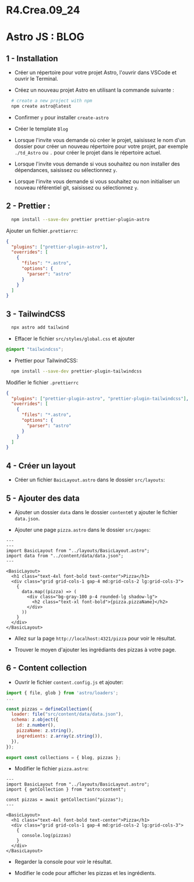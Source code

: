 # R4.Crea.09_24

# Astro JS : BLOG

## 1 - Installation

- Créer un répertoire pour votre projet Astro, l'ouvrir dans VSCode et ouvrir le Terminal.

- Créez un nouveau projet Astro en utilisant la commande suivante :

```bash
  # create a new project with npm
  npm create astro@latest
```

- Confirmer `y` pour installer `create-astro`

- Créer le template `Blog`

- Lorsque l'invite vous demande où créer le projet, saisissez le nom d'un dossier pour créer un nouveau répertoire pour votre projet, par exemple `./td_Astro` ou `.` pour créer le projet dans le répertoire actuel.

- Lorsque l'invite vous demande si vous souhaitez ou non installer des dépendances, saisissez ou sélectionnez `y`.

- Lorsque l'invite vous demande si vous souhaitez ou non initialiser un nouveau référentiel git, saisissez ou sélectionnez `y`.

## 2 - Prettier :

```bash
  npm install --save-dev prettier prettier-plugin-astro
```

Ajouter un fichier`.prettierrc`:

```json
{
  "plugins": ["prettier-plugin-astro"],
  "overrides": [
    {
      "files": "*.astro",
      "options": {
        "parser": "astro"
      }
    }
  ]
}
```

## 3 - TailwindCSS

```bash
  npx astro add tailwind
```

- Effacer le fichier `src/styles/global.css`
  et ajouter

```css
@import "tailwindcss";
```

- Prettier pour TailwindCSS:

```bash
  npm install --save-dev prettier-plugin-tailwindcss
```

Modifier le fichier `.prettierrc`

```json
{
  "plugins": ["prettier-plugin-astro", "prettier-plugin-tailwindcss"],
  "overrides": [
    {
      "files": "*.astro",
      "options": {
        "parser": "astro"
      }
    }
  ]
}
```

## 4 - Créer un layout

- Créer un fichier `BaicLayout.astro` dans le dossier `src/layouts`:

## 5 - Ajouter des data

- Ajouter un dossier `data` dans le dossier `content`et y ajouter le fichier `data.json`.

- Ajouter une page `pizza.astro` dans le dossier `src/pages`:

```astro
---
---
import BasicLayout from "../layouts/BasicLayout.astro";
import data from "../content/data/data.json";
---

<BasicLayout>
  <h1 class="text-4xl font-bold text-center">Pizza</h1>
  <div class="grid grid-cols-1 gap-4 md:grid-cols-2 lg:grid-cols-3">
    {
      data.map((pizza) => (
        <div class="bg-gray-100 p-4 rounded-lg shadow-lg">
          <h2 class="text-xl font-bold">{pizza.pizzaName}</h2>
        </div>
      ))
    }
  </div>
</BasicLayout>

```

- Allez sur la page `http://localhost:4321/pizza` pour voir le résultat.

- Trouver le moyen d'ajouter les ingrédiants des pizzas à votre page.

## 6 - Content collection

- Ouvrir le fichier `content.config.js` et ajouter:

```js
import { file, glob } from 'astro/loaders';
...

const pizzas = defineCollection({
  loader: file("src/content/data/data.json"),
  schema: z.object({
    id: z.number(),
    pizzaName: z.string(),
    ingredients: z.array(z.string()),
  }),
});

export const collections = { blog, pizzas };

```

- Modifier le fichier `pizza.astro`:

```astro
---
import BasicLayout from "../layouts/BasicLayout.astro";
import { getCollection } from "astro:content";

const pizzas = await getCollection("pizzas");
---

<BasicLayout>
  <h1 class="text-4xl font-bold text-center">Pizza</h1>
  <div class="grid grid-cols-1 gap-4 md:grid-cols-2 lg:grid-cols-3">
    {
      console.log(pizzas)
    }
  </div>
</BasicLayout>

```

- Regarder la console pour voir le résultat.

- Modifier le code pour afficher les pizzas et les ingrédients.
